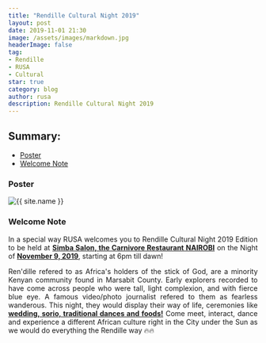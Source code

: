 ```yaml
---
title: "Rendille Cultural Night 2019"
layout: post
date: 2019-11-01 21:30
image: /assets/images/markdown.jpg
headerImage: false
tag:
- Rendille
- RUSA
- Cultural
star: true
category: blog
author: rusa
description: Rendille Cultural Night 2019
---
```


## Summary:
- [Poster](#poster)
- [Welcome Note](#about)

### Poster

<img alt="{{ site.name }}" src="{{ site.url }}/assets/images/rendille_night.jpg" />

### Welcome Note

<p align="justify">In a special way RUSA welcomes you to Rendille Cultural Night 2019 Edition to be held at <strong><u>Simba Salon, the Carnivore Restaurant NAIROBI</u></strong> on the Night of <strong><u>November 9, 2019</u></strong>, starting at 6pm till dawn! </p>
<p align="justify">Ren'dille refered to as Africa's holders of the stick of God, are a minority Kenyan community found in Marsabit County. Early explorers recorded to have come across people who were tall, light complexion, and with fierce blue eye. A famous video/photo journalist refered to them as fearless wanderous. This night, they would display their way of life, ceremonies like <strong><u>wedding, sorio, traditional dances and foods!</u></strong> Come meet, interact, dance and experience a different African culture right in the City under the Sun as we would do everything the Rendille way 🔥🔥</p>

